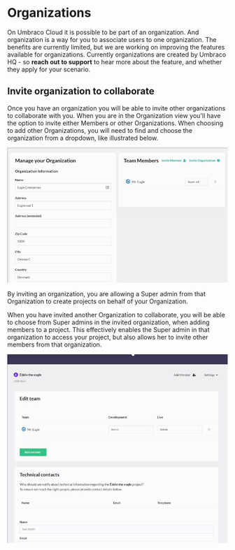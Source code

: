 # Organizations 
On Umbraco Cloud it is possible to be part of an organization. And organization is a way for you to associate users to one organization.
The benefits are currently limited, but we are working on improving the features available for organizations.
Currently organizations are created by Umbraco HQ - so **reach out to support** to hear more about the feature, and whether they apply for your scenario.

## Invite organization to collaborate
Once you have an organization you will be able to invite other organizations to collaborate with you.
When you are in the Organization view you'll have the option to invite either Members or other Organizations. When choosing to add other Organizations, you will need to find and choose the organization from a dropdown, like illustrated below.

![Invite organization](images/invite-organization.gif)

By inviting an organization, you are allowing a Super admin from that Organization to create projects on behalf of your Organization.

When you have invited another Organization to collaborate, you will be able to choose from Super admins in the invited organization, when adding members to a project. This effectively enables the Super admin in that organization to access your project, but also allows her to invite other members from that organization.

![Invite organization](images/invite-from-organization.gif)
